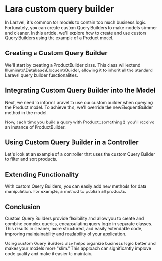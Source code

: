 # Lara custom query builder

In Laravel, it's common for models to contain too much business logic. Fortunately, you can create custom Query Builders to make models slimmer and cleaner. In this article, we'll explore how to create and use custom Query Builders using the example of a Product model.

## Creating a Custom Query Builder
We'll start by creating a ProductBuilder class. This class will extend Illuminate\Database\Eloquent\Builder, allowing it to inherit all the standard Laravel query builder functionalities.

## Integrating Custom Query Builder into the Model
Next, we need to inform Laravel to use our custom builder when querying the Product model. To achieve this, we'll override the newEloquentBuilder method in the model.

Now, each time you build a query with Product::something(), you'll receive an instance of ProductBuilder.

## Using Custom Query Builder in a Controller
Let's look at an example of a controller that uses the custom Query Builder to filter and sort products.

## Extending Functionality
With custom Query Builders, you can easily add new methods for data manipulation. For example, a method to publish all products.

## Conclusion
Custom Query Builders provide flexibility and allow you to create and combine complex queries, encapsulating query logic in separate classes. This results in cleaner, more structured, and easily extendable code, improving maintainability and readability of your application.

Using custom Query Builders also helps organize business logic better and makes your models more "slim." This approach can significantly improve code quality and make it easier to maintain.
